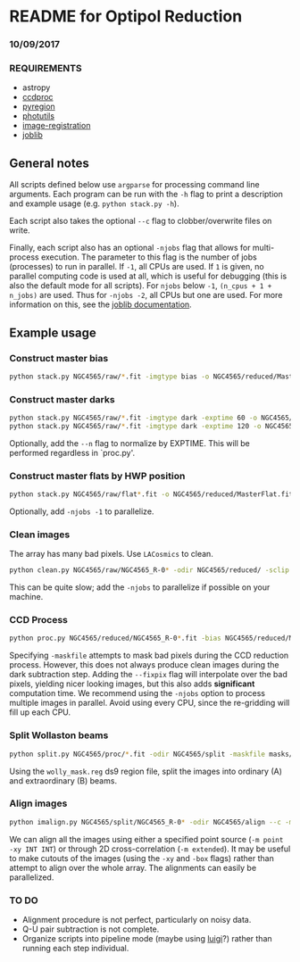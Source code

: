 #  README for Optipol Reduction  #
### 10/09/2017

### REQUIREMENTS
 * astropy
 * [ccdproc](http://ccdproc.readthedocs.io/en/latest/ccdproc/install.html "Astropy ccdproc")
 * [pyregion](http://pyregion.readthedocs.io/en/latest/ "pyregion")
 * [photutils](https://photutils.readthedocs.io/en/latest/index.html "photutils")
 * [image-registration](https://github.com/keflavich/image_registration "image registration")
 * [joblib](http://pythonhosted.org/joblib/index.html "joblib")

## General notes
All scripts defined below use `argparse` for processing command line arguments.  Each program can be run with the `-h` flag to print a description and example usage (e.g. `python stack.py -h`).

Each script also takes the optional `--c` flag to clobber/overwrite files on write.

Finally, each script also has an optional `-njobs` flag that allows for multi-process execution.  The parameter to this flag is the number of jobs (processes) to run in parallel.  If `-1`, all CPUs are used. If `1` is given, no parallel computing code is used at all, which is useful for debugging (this is also the default mode for all scripts). For `njobs` below `-1`, `(n_cpus + 1 + n_jobs)` are used. Thus for `-njobs -2`, all CPUs but one are used.  For more information on this, see the [joblib documentation](http://pythonhosted.org/joblib/index.html).

## Example usage

### Construct master bias
```bash
python stack.py NGC4565/raw/*.fit -imgtype bias -o NGC4565/reduced/MasterBias.fits
```

### Construct master darks
```bash
python stack.py NGC4565/raw/*.fit -imgtype dark -exptime 60 -o NGC4565/reduced/MasterDark_60.fits
python stack.py NGC4565/raw/*.fit -imgtype dark -exptime 120 -o NGC4565/reduced/MasterDark_120.fits
```
Optionally, add the `--n` flag to normalize by EXPTIME.  This will be performed regardless in `proc.py'.

### Construct master flats by HWP position
```bash
python stack.py NGC4565/raw/flat*.fit -o NGC4565/reduced/MasterFlat.fits --normw --wolly -maskfile masks/wolly_mask.reg
```
Optionally, add `-njobs -1` to parallelize.

### Clean images
The array has many bad pixels.  Use `LACosmics` to clean.
```bash
python clean.py NGC4565/raw/NGC4565_R-0* -odir NGC4565/reduced/ -sclip 3
```
This can be quite slow; add the `-njobs` to parallelize if possible on your machine.

### CCD Process
```bash
python proc.py NGC4565/reduced/NGC4565_R-0*.fit -bias NGC4565/reduced/MasterBias.fits -dark NGC4565/reduced/MasterDark_120.fits -flat NGC4565/reduced/MasterFlat_*.fits -odir NGC4565/proc/ -maskfile masks/bad_pix.fits
```
Specifying `-maskfile` attempts to mask bad pixels during the CCD reduction process.  However, this does not always produce clean images during the dark subtraction step.  Adding the `--fixpix` flag will interpolate over the bad pixels, yielding nicer looking images, but this also adds **significant** computation time.  We recommend using the `-njobs` option to process multiple images in parallel.  Avoid using every CPU, since the re-gridding will fill up each CPU.


### Split Wollaston beams
```bash
python split.py NGC4565/proc/*.fit -odir NGC4565/split -maskfile masks/wolly_mask.reg
```
Using the `wolly_mask.reg` ds9 region file, split the images into ordinary (A) and extraordinary (B) beams.

### Align images
```bash
python imalign.py NGC4565/split/NGC4565_R-0* -odir NGC4565/align --c -m extended -xy 512 204 -box 100 100
```
We can align all the images using either a specified point source (`-m point -xy INT INT`) or through 2D cross-correlation (`-m extended`).  It may be useful to make cutouts of the images (using the `-xy` and `-box` flags) rather than attempt to align over the whole array.  The alignments can easily be parallelized.

### TO DO
* Alignment procedure is not perfect, particularly on noisy data.
* Q-U pair subtraction is not complete.
* Organize scripts into pipeline mode (maybe using [luigi](https://pypi.python.org/pypi/luigi)?) rather than running each step individual.
